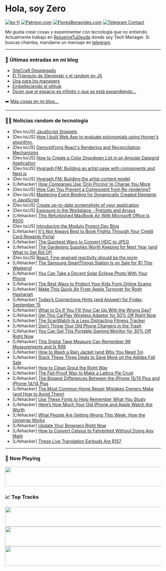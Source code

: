 # Hola, soy Zero

[![ko-fi](https://ko-fi.com/img/githubbutton_sm.svg)](https://ko-fi.com/J3J4N0LUK)
[![Patreon.com](https://img.shields.io/endpoint.svg?url=https%3A%2F%2Fshieldsio-patreon.vercel.app%2Fapi%3Fusername%3Dzerodragon%26type%3Dpatrons&style=for-the-badge)](https://patreon.com/zerodragon)
[![FloresBenavides.com](https://img.shields.io/website?down_message=oops&label=MiBlog&style=for-the-badge&up_message=online&url=https%3A%2F%2Ffloresbenavides.com)](https://floresbenavides.com)
[![Telegram Contact](https://img.shields.io/badge/escr%C3%ADbeme-ZeroDragon-%2326A5E4?style=for-the-badge&logo=telegram)](https://t.me/zerodragon)

Me gusta crear cosas y experimentar con tecnología que no entiendo.
Actualmente trabajo en [ResuelveTuDeuda](http://github.com/resuelve) donde soy Tech Manager.
Si buscas chamba, mandame un mensaje en [telegram](https://t.me/zerodragon).

---

### 📕 Últimas entradas en mi blog
<!-- BLOG-POST-LIST:START -->
- [SiteCraft Desplegado](https://floresbenavides.com/sitecraft-desplegado/)
- [El Triángulo de Sierpinski y el random en JS](https://floresbenavides.com/el-triangulo-de-sierpinski-y-el-random-en-js/)
- [Una para los managers](https://floresbenavides.com/una-para-los-managers/)
- [Embelleciendo el github](https://floresbenavides.com/embelleciendo-el-github/)
- [Dicen que el espacio es infinito y que se está expandiendo…](https://floresbenavides.com/dicen-que-el-espacio-es-infinito-y-que-se-esta-expandiendo/)
<!-- BLOG-POST-LIST:END -->

➡️ [Más cosas en mi blog...](https://floresbenavides.com)

---

### 👨‍💻 Noticias random de tecnología
<!-- TECH-POSTS:START -->
- [Dev.to/JS] [JavaScript Snippets](https://dev.to/rockrgrrl/javascript-snippets-5b3o)
- [Dev.to/JS] [How I built Web App to evaluate polynomials using Horner&#39;s algorithm.](https://dev.to/stevepurpose/how-i-built-web-app-to-evaluate-polynomials-using-horners-algorithm-56a7)
- [Dev.to/JS] [Demystifying React&#39;s Rendering and Reconciliation Mechanisms](https://dev.to/judeebekes67/demystifying-reacts-rendering-and-reconciliation-mechanisms-2h71)
- [Dev.to/JS] [How to Create a Color Dropdown List in an Angular Datagrid Application](https://dev.to/grapecity/how-to-create-a-color-dropdown-list-in-an-angular-datagrid-application-1em4)
- [Dev.to/JS] [Hygraph FM: Building an artist page with components and Next.js](https://dev.to/lowisren/hygraph-fm-building-an-artist-page-with-components-and-nextjs-3ocn)
- [Dev.to/JS] [Hygraph FM: Building the artist content model](https://dev.to/lowisren/hygraph-fm-building-the-artist-content-model-23lb)
- [Lifehacker] [How Companies Use ‘Drip Pricing’ to Charge You More](https://lifehacker.com/how-companies-use-drip-pricing-to-charge-you-more-1850788343)
- [Dev.to/JS] [How Can You Prevent a Component from Re-rendering?](https://dev.to/sidramaqbool/how-can-you-prevent-a-component-from-re-rendering-3k53)
- [Dev.to/JS] [Mastering Event Binding for Dynamically Created Elements in JavaScript](https://dev.to/iamcymentho/mastering-event-binding-for-dynamically-created-elements-in-javascript-16l3)
- [Dev.to/JS] [Create up-to-date screenshots of your application](https://dev.to/marcin_codes/create-up-to-date-screenshots-of-your-application-41el)
- [Dev.to/JS] [Exposure in the Workplace - Pretzels and Arrays](https://dev.to/wraith/exposure-in-the-workplace-pretzels-and-arrays-25jo)
- [Lifehacker] [This Refurbished MacBook Air With Microsoft Office Is $500](https://lifehacker.com/this-refurbished-macbook-air-with-microsoft-office-is-1850836740)
- [Dev.to/JS] [Introducing the Modulo Project Dev Blog](https://dev.to/michaelpb/introducing-the-modulo-project-dev-blog-46bn)
- [Lifehacker] [It&#39;s Not Always Best to Book Flights Through Your Credit Card Rewards Portal](https://lifehacker.com/its-not-always-best-to-book-flights-through-your-credit-1850834952)
- [Lifehacker] [The Quickest Ways to Convert HEIC to JPEG](https://lifehacker.com/convert-heic-to-jpg-on-windows-and-mac-1848768694)
- [Lifehacker] [The Gardening Supplies Worth Keeping for Next Year &lpar;and What to Get Rid Of&rpar;](https://lifehacker.com/the-gardening-supplies-worth-keeping-for-next-year-and-1850841600)
- [Dev.to/JS] [React: Fine-grained reactivity should be the norm](https://dev.to/gabrielprrd/react-fine-grained-reactivity-should-be-the-norm-45pi)
- [Lifehacker] [The Samsung SmartThings Station Is on Sale for $1 This Weekend](https://lifehacker.com/the-samsung-smartthings-station-is-on-sale-for-1-this-1850841356)
- [Lifehacker] [You Can Take a Decent Solar Eclipse Photo With Your Phone](https://lifehacker.com/you-can-take-a-decent-solar-eclipse-photo-with-your-pho-1850841117)
- [Lifehacker] [The Best Ways to Protect Your Kids From Online Scams](https://lifehacker.com/the-best-ways-to-protect-your-kids-from-online-scams-1850841015)
- [Lifehacker] [Make This Quick Air Fryer Apple Turnover for Rosh Hashanah](https://lifehacker.com/air-fryer-apple-turnover-recipe-1850839282)
- [Lifehacker] [Today’s Connections Hints &lpar;and Answer&rpar; for Friday, September 15](https://lifehacker.com/connections-answer-today-september-15-2023-1850837707)
- [Lifehacker] [What to Do If You Fill Your Car Up With the Wrong Gas?](https://lifehacker.com/what-happens-if-you-put-the-wrong-octane-of-gas-in-your-1785407622)
- [Lifehacker] [Get This CarPlay Wireless Adapter for 50% Off Right Now](https://lifehacker.com/get-this-carplay-wireless-adapter-for-50-off-right-now-1850839929)
- [Lifehacker] [The ScanWatch Is a Less Distracting Fitness Tracker](https://lifehacker.com/the-scanwatch-is-a-less-distracting-fitness-tracker-1850836025)
- [Lifehacker] [Don’t Throw Your Old Phone Chargers in the Trash](https://lifehacker.com/recycle-old-phone-chargers-cables-1840925369)
- [Lifehacker] [You Can Get This Portable Gaming Monitor for 30% Off Right Now](https://lifehacker.com/you-can-get-this-portable-gaming-monitor-for-30-off-ri-1850839609)
- [Lifehacker] [This Digital Tape Measure Can Remember 99 Measurements and Is $99](https://lifehacker.com/this-digital-tape-measure-can-remember-99-measurements-1850826201)
- [Lifehacker] [How to Wash a Rain Jacket &lpar;and Why You Need To&rpar;](https://lifehacker.com/dont-use-detergent-on-your-rain-gear-do-this-instead-1850037456)
- [Lifehacker] [Stack These Three Deals to Save More on the Adidas Fall Sale](https://lifehacker.com/stack-these-three-deals-to-save-more-on-the-adidas-fall-1850839484)
- [Lifehacker] [How to Clean Grout the Right Way](https://lifehacker.com/how-to-clean-grout-the-right-way-1850839471)
- [Lifehacker] [The Fail-Proof Way to Make a Lattice Pie Crust](https://lifehacker.com/easy-lattice-pie-crust-1848209585)
- [Lifehacker] [The Biggest Differences Between the iPhone 15/15 Plus and iPhone 14/14 Plus](https://lifehacker.com/iphone-14-plus-versus-iphone-15-plus-1850838772)
- [Lifehacker] [The Most Common Home Repair Mistakes Owners Make &lpar;and How to Avoid Them&rpar;](https://lifehacker.com/the-most-common-home-repair-mistakes-owners-make-and-h-1850838869)
- [Lifehacker] [Use These Fonts to Help Remember What You Study](https://lifehacker.com/use-these-fonts-to-help-remember-what-you-study-1850838925)
- [Lifehacker] [Here’s How Much Your Old iPhone and Apple Watch Are Worth](https://lifehacker.com/here-s-how-much-your-old-iphone-and-apple-watch-are-wor-1850838545)
- [Lifehacker] [What People Are Getting Wrong This Week: How the Universe Works](https://lifehacker.com/what-people-are-getting-wrong-this-week-how-the-univer-1850838675)
- [Lifehacker] [Update Your Browsers Right Now](https://lifehacker.com/update-your-browsers-right-now-1850838260)
- [Lifehacker] [How to Convert Celsius to Fahrenheit Without Doing Any Math](https://lifehacker.com/how-to-convert-celsius-to-fahrenheit-without-doing-any-1848777530)
- [Lifehacker] [These Live Translation Earbuds Are $157](https://lifehacker.com/these-live-translation-earbuds-are-157-1850826286)<!-- TECH-POSTS:END -->

---

### 🎵 Now Playing
<a href="https://spotify-now-playing-dun.vercel.app/now-playing?open"><img src="https://spotify-now-playing-dun.vercel.app/now-playing" width="540" height="64"></a>

### 📈 Top Tracks
<a href="https://spotify-now-playing-dun.vercel.app/top-tracks?i=1&open"><img src="https://spotify-now-playing-dun.vercel.app/top-tracks?i=1" width="540" height="64"></a>
<a href="https://spotify-now-playing-dun.vercel.app/top-tracks?i=2&open"><img src="https://spotify-now-playing-dun.vercel.app/top-tracks?i=2" width="540" height="64"></a>
<a href="https://spotify-now-playing-dun.vercel.app/top-tracks?i=3&open"><img src="https://spotify-now-playing-dun.vercel.app/top-tracks?i=3" width="540" height="64"></a>
